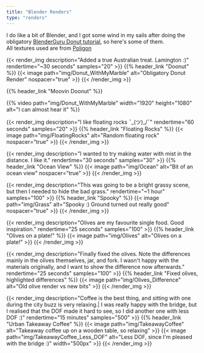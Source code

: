 ```yaml
---
title: "Blender Renders"
type: "renders"
---
```


I do like a bit of Blender, and I got some wind in my sails after doing the obligatory [BlenderGuru Donut tutorial](https://www.youtube.com/watch?v=TPrnSACiTJ4), so here's some of them.  
All textures used are from [Poligon](https://www.poliigon.com/)  

<!--more-->  

{{< render_img description="Added a true Australian treat. Lamington :)" rendertime="~30 seconds" samples="20" >}}
{{% header_link "Doonut" %}}
{{< image path="img/Donut_WithMyMarble" alt="Obligatory Donut Render" nospacer="true" >}}
{{< /render_img >}}  

{{% header_link "Moovin Doonut" %}}

{{% video path="img/Donut_WithMyMarble" width="1920" height="1080" alt="I can almost hear it" %}}  

{{< render_img description="I like floating rocks ¯\_(ツ)_/¯" rendertime="60 seconds" samples="20" >}}
{{% header_link "Floating Rocks" %}}
{{< image path="img/FloatingRocks" alt="Random floating rock" nospacer="true" >}}
{{< /render_img >}}  

{{< render_img description="I wanted to try making water with mist in the distance. I like it." rendertime="30 seconds" samples="30" >}}
{{% header_link "Ocean View" %}}
{{< image path="img/Ocean" alt="Bit of an ocean view" nospacer="true" >}}
{{< /render_img >}}  

{{< render_img description="This was going to be a bright grassy scene, but then I needed to hide the bad grass." rendertime="~1 hour" samples="100" >}}
{{% header_link "Spooky" %}}
{{< image path="img/Grass" alt="Spooky :) Ground turned out really good" nospacer="true" >}}
{{< /render_img >}}  

{{< render_img description="Olives are my favourite single food. Good inspiration." rendertime="25 seconds" samples="100" >}}
{{% header_link "Olives on a plate!" %}}
{{< image path="img/Olives" alt="Olives on a plate!" >}}
{{< /render_img >}}  

{{< render_img description="Finally fixed the olives. Note the differences mainly in the olives themselves, jar, and fork. I wasn't happy with the materials originally, and I want to show the difference now afterwards." rendertime="25 seconds" samples="100" >}}
{{% header_link "Fixed olives, highlighted differences" %}}
{{< image path="img/Olives_Difference" alt="Old olive render vs new bits" >}}
{{< /render_img >}}  

{{< render_img description="Coffee is the best thing, and sitting with one during the city buzz is very relaxing.| I was really happy with the bridge, but I realised that the DOF made it hard to see, so I did another one with less DOF :)" rendertime="15 minutes" samples="500" >}}
{{% header_link "Urban Takeaway Coffee" %}}
{{< image path="img/TakeawayCoffee" alt="Takeaway coffee up on a wooden table, so relaxing" >}}
{{< image path="img/TakeawayCoffee_Less_DOF" alt="Less DOF, since I'm pleased with the bridge :)" width="500px" >}}
{{< /render_img >}}